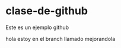 clase-de-github
===============

Este es un ejemplo github

hola
estoy en el branch llamado mejorandola
